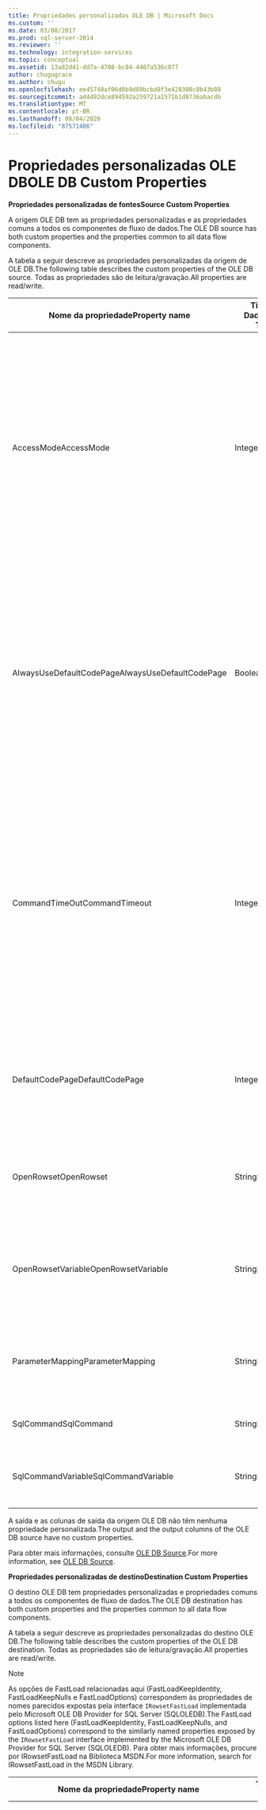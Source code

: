 ```yaml
---
title: Propriedades personalizadas OLE DB | Microsoft Docs
ms.custom: ''
ms.date: 03/08/2017
ms.prod: sql-server-2014
ms.reviewer: ''
ms.technology: integration-services
ms.topic: conceptual
ms.assetid: 13a82d41-dd7a-4708-bc84-4407a536c877
author: chugugrace
ms.author: chugu
ms.openlocfilehash: ee45740af06d0b9d89bcbd8f3e428308c8b43b88
ms.sourcegitcommit: ad4d92dce894592a259721a1571b1d8736abacdb
ms.translationtype: MT
ms.contentlocale: pt-BR
ms.lasthandoff: 08/04/2020
ms.locfileid: "87571486"
---
```

# <a name="ole-db-custom-properties"></a><span data-ttu-id="9d02f-102">Propriedades personalizadas OLE DB</span><span class="sxs-lookup"><span data-stu-id="9d02f-102">OLE DB Custom Properties</span></span>
  <span data-ttu-id="9d02f-103">**Propriedades personalizadas de fontes**</span><span class="sxs-lookup"><span data-stu-id="9d02f-103">**Source Custom Properties**</span></span>  
  
 <span data-ttu-id="9d02f-104">A origem OLE DB tem as propriedades personalizadas e as propriedades comuns a todos os componentes de fluxo de dados.</span><span class="sxs-lookup"><span data-stu-id="9d02f-104">The OLE DB source has both custom properties and the properties common to all data flow components.</span></span>  
  
 <span data-ttu-id="9d02f-105">A tabela a seguir descreve as propriedades personalizadas da origem de OLE DB.</span><span class="sxs-lookup"><span data-stu-id="9d02f-105">The following table describes the custom properties of the OLE DB source.</span></span> <span data-ttu-id="9d02f-106">Todas as propriedades são de leitura/gravação.</span><span class="sxs-lookup"><span data-stu-id="9d02f-106">All properties are read/write.</span></span>  
  
|<span data-ttu-id="9d02f-107">Nome da propriedade</span><span class="sxs-lookup"><span data-stu-id="9d02f-107">Property name</span></span>|<span data-ttu-id="9d02f-108">Tipo de Dados</span><span class="sxs-lookup"><span data-stu-id="9d02f-108">Data Type</span></span>|<span data-ttu-id="9d02f-109">Descrição</span><span class="sxs-lookup"><span data-stu-id="9d02f-109">Description</span></span>|  
|-------------------|---------------|-----------------|  
|<span data-ttu-id="9d02f-110">AccessMode</span><span class="sxs-lookup"><span data-stu-id="9d02f-110">AccessMode</span></span>|<span data-ttu-id="9d02f-111">Integer</span><span class="sxs-lookup"><span data-stu-id="9d02f-111">Integer</span></span>|<span data-ttu-id="9d02f-112">O modo usado para acessar o banco de dados.</span><span class="sxs-lookup"><span data-stu-id="9d02f-112">The mode used to access the database.</span></span> <span data-ttu-id="9d02f-113">Os valores possíveis são **abrir conjunto de linhas**, **abrir conjunto de linhas de variável**, `SQL Command` e **comando SQL da variável**.</span><span class="sxs-lookup"><span data-stu-id="9d02f-113">The possible values are **Open Rowset**, **Open Rowset from Variable**, `SQL Command`, and **SQL Command from Variable**.</span></span> <span data-ttu-id="9d02f-114">O valor padrão é **Abrir Conjunto de Linhas**.</span><span class="sxs-lookup"><span data-stu-id="9d02f-114">The default value is **Open Rowset**.</span></span>|  
|<span data-ttu-id="9d02f-115">AlwaysUseDefaultCodePage</span><span class="sxs-lookup"><span data-stu-id="9d02f-115">AlwaysUseDefaultCodePage</span></span>|<span data-ttu-id="9d02f-116">Boolean</span><span class="sxs-lookup"><span data-stu-id="9d02f-116">Boolean</span></span>|<span data-ttu-id="9d02f-117">Um valor que indica se o valor da propriedade `DefaultCodePage` deve ser usado para todas as colunas ou para tentar derivar a página de código da localidade de cada coluna.</span><span class="sxs-lookup"><span data-stu-id="9d02f-117">A value that indicates whether to use the value of the `DefaultCodePage` property for each column, or to try to derive the codepage from each column's locale.</span></span> <span data-ttu-id="9d02f-118">O valor padrão dessa propriedade é `False`.</span><span class="sxs-lookup"><span data-stu-id="9d02f-118">The default value of this property is `False`.</span></span>|  
|<span data-ttu-id="9d02f-119">CommandTimeOut</span><span class="sxs-lookup"><span data-stu-id="9d02f-119">CommandTimeout</span></span>|<span data-ttu-id="9d02f-120">Integer</span><span class="sxs-lookup"><span data-stu-id="9d02f-120">Integer</span></span>|<span data-ttu-id="9d02f-121">O número de segundos antes de um comando expirar. Um valor de 0 indica que nunca expirará.</span><span class="sxs-lookup"><span data-stu-id="9d02f-121">The number of seconds before a command times out. A value of 0 indicates an infinite time-out.</span></span><br /><br /> <span data-ttu-id="9d02f-122">Observação: Esta propriedade não está disponível no **Editor de Origem de OLE DB**, mas pode ser definida usando o **Editor Avançado**.</span><span class="sxs-lookup"><span data-stu-id="9d02f-122">Note: This property is not available in the **OLE DB Source Editor**, but can be set by using the **Advanced Editor**.</span></span>|  
|<span data-ttu-id="9d02f-123">DefaultCodePage</span><span class="sxs-lookup"><span data-stu-id="9d02f-123">DefaultCodePage</span></span>|<span data-ttu-id="9d02f-124">Integer</span><span class="sxs-lookup"><span data-stu-id="9d02f-124">Integer</span></span>|<span data-ttu-id="9d02f-125">A página de código a ser usada quando informações de página de código não estão disponíveis na fonte de dados.</span><span class="sxs-lookup"><span data-stu-id="9d02f-125">The code page to use when code page information is unavailable from the data source.</span></span>|  
|<span data-ttu-id="9d02f-126">OpenRowset</span><span class="sxs-lookup"><span data-stu-id="9d02f-126">OpenRowset</span></span>|<span data-ttu-id="9d02f-127">String</span><span class="sxs-lookup"><span data-stu-id="9d02f-127">String</span></span>|<span data-ttu-id="9d02f-128">O nome do objeto de banco de dados usado para abrir um conjunto de linhas.</span><span class="sxs-lookup"><span data-stu-id="9d02f-128">The name of the database object that is used to open a rowset.</span></span>|  
|<span data-ttu-id="9d02f-129">OpenRowsetVariable</span><span class="sxs-lookup"><span data-stu-id="9d02f-129">OpenRowsetVariable</span></span>|<span data-ttu-id="9d02f-130">String</span><span class="sxs-lookup"><span data-stu-id="9d02f-130">String</span></span>|<span data-ttu-id="9d02f-131">A variável que contém o nome do objeto de banco de dados usado para abrir um conjunto de linhas.</span><span class="sxs-lookup"><span data-stu-id="9d02f-131">The variable that contains the name of the database object that is used to open a rowset.</span></span>|  
|<span data-ttu-id="9d02f-132">ParameterMapping</span><span class="sxs-lookup"><span data-stu-id="9d02f-132">ParameterMapping</span></span>|<span data-ttu-id="9d02f-133">String</span><span class="sxs-lookup"><span data-stu-id="9d02f-133">String</span></span>|<span data-ttu-id="9d02f-134">O mapeamento de parâmetros no comando SQL para variáveis.</span><span class="sxs-lookup"><span data-stu-id="9d02f-134">The mapping from parameters in the SQL command to variables.</span></span>|  
|<span data-ttu-id="9d02f-135">SqlCommand</span><span class="sxs-lookup"><span data-stu-id="9d02f-135">SqlCommand</span></span>|<span data-ttu-id="9d02f-136">String</span><span class="sxs-lookup"><span data-stu-id="9d02f-136">String</span></span>|<span data-ttu-id="9d02f-137">O comando SQL a ser executado.</span><span class="sxs-lookup"><span data-stu-id="9d02f-137">The SQL command to be executed.</span></span>|  
|<span data-ttu-id="9d02f-138">SqlCommandVariable</span><span class="sxs-lookup"><span data-stu-id="9d02f-138">SqlCommandVariable</span></span>|<span data-ttu-id="9d02f-139">String</span><span class="sxs-lookup"><span data-stu-id="9d02f-139">String</span></span>|<span data-ttu-id="9d02f-140">A variável que contém o comando do SQL a ser executado.</span><span class="sxs-lookup"><span data-stu-id="9d02f-140">The variable that contains the SQL command to be executed.</span></span>|  
  
 <span data-ttu-id="9d02f-141">A saída e as colunas de saída da origem OLE DB não têm nenhuma propriedade personalizada.</span><span class="sxs-lookup"><span data-stu-id="9d02f-141">The output and the output columns of the OLE DB source have no custom properties.</span></span>  
  
 <span data-ttu-id="9d02f-142">Para obter mais informações, consulte [OLE DB Source](ole-db-source.md).</span><span class="sxs-lookup"><span data-stu-id="9d02f-142">For more information, see [OLE DB Source](ole-db-source.md).</span></span>  
  
 <span data-ttu-id="9d02f-143">**Propriedades personalizadas de destino**</span><span class="sxs-lookup"><span data-stu-id="9d02f-143">**Destination Custom Properties**</span></span>  
  
 <span data-ttu-id="9d02f-144">O destino OLE DB tem propriedades personalizadas e propriedades comuns a todos os componentes de fluxo de dados.</span><span class="sxs-lookup"><span data-stu-id="9d02f-144">The OLE DB destination has both custom properties and the properties common to all data flow components.</span></span>  
  
 <span data-ttu-id="9d02f-145">A tabela a seguir descreve as propriedades personalizadas do destino OLE DB.</span><span class="sxs-lookup"><span data-stu-id="9d02f-145">The following table describes the custom properties of the OLE DB destination.</span></span> <span data-ttu-id="9d02f-146">Todas as propriedades são de leitura/gravação.</span><span class="sxs-lookup"><span data-stu-id="9d02f-146">All properties are read/write.</span></span>  
  
> [!NOTE]  
>  <span data-ttu-id="9d02f-147">As opções de FastLoad relacionadas aqui (FastLoadKeepIdentity, FastLoadKeepNulls e FastLoadOptions) correspondem às propriedades de nomes parecidos expostas pela interface `IRowsetFastLoad` implementada pelo Microsoft OLE DB Provider for SQL Server (SQLOLEDB).</span><span class="sxs-lookup"><span data-stu-id="9d02f-147">The FastLoad options listed here (FastLoadKeepIdentity, FastLoadKeepNulls, and FastLoadOptions) correspond to the similarly named properties exposed by the `IRowsetFastLoad` interface implemented by the Microsoft OLE DB Provider for SQL Server (SQLOLEDB).</span></span> <span data-ttu-id="9d02f-148">Para obter mais informações, procure por IRowsetFastLoad na Biblioteca MSDN.</span><span class="sxs-lookup"><span data-stu-id="9d02f-148">For more information, search for IRowsetFastLoad in the MSDN Library.</span></span>  
  
|<span data-ttu-id="9d02f-149">Nome da propriedade</span><span class="sxs-lookup"><span data-stu-id="9d02f-149">Property name</span></span>|<span data-ttu-id="9d02f-150">Tipo de Dados</span><span class="sxs-lookup"><span data-stu-id="9d02f-150">Data Type</span></span>|<span data-ttu-id="9d02f-151">Descrição</span><span class="sxs-lookup"><span data-stu-id="9d02f-151">Description</span></span>|  
|-------------------|---------------|-----------------|  
|<span data-ttu-id="9d02f-152">AccessMode</span><span class="sxs-lookup"><span data-stu-id="9d02f-152">AccessMode</span></span>|<span data-ttu-id="9d02f-153">Inteiro (enumeração)</span><span class="sxs-lookup"><span data-stu-id="9d02f-153">Integer (enumeration)</span></span>|<span data-ttu-id="9d02f-154">Um valor que especifica como o destino acessa o seu banco de dados de destino.</span><span class="sxs-lookup"><span data-stu-id="9d02f-154">A value that specifies how the destination access its destination database.</span></span><br /><br /> <span data-ttu-id="9d02f-155">Essa propriedade pode ter um dos seguintes valores:</span><span class="sxs-lookup"><span data-stu-id="9d02f-155">This property can have one of the following values:</span></span><br /><br /> <span data-ttu-id="9d02f-156">`OpenRowset`(0): você fornece o nome de uma tabela ou exibição.</span><span class="sxs-lookup"><span data-stu-id="9d02f-156">`OpenRowset` (0): You provide the name of a table or view.</span></span><br /><span data-ttu-id="9d02f-157">`OpenRowset from Variable`(1): você fornece o nome de uma variável que contém o nome de uma tabela ou exibição.</span><span class="sxs-lookup"><span data-stu-id="9d02f-157">`OpenRowset from Variable` (1): You provide the name of a variable that contains the name of a table or view.</span></span><br /><span data-ttu-id="9d02f-158">`OpenRowset Using Fastload`(3): você fornece o nome de uma tabela ou exibição.</span><span class="sxs-lookup"><span data-stu-id="9d02f-158">`OpenRowset Using Fastload` (3): You provide the name of a table or view.</span></span><br /><span data-ttu-id="9d02f-159">`OpenRowset Using Fastload from Variable`(4): você fornece o nome de uma variável que contém o nome de uma tabela ou exibição.</span><span class="sxs-lookup"><span data-stu-id="9d02f-159">`OpenRowset Using Fastload from Variable` (4): You provide the name of a variable that contains the name of a table or view.</span></span><br /><span data-ttu-id="9d02f-160">`SQL Command`(2): você fornece uma instrução SQL.</span><span class="sxs-lookup"><span data-stu-id="9d02f-160">`SQL Command` (2): You provide a SQL statement.</span></span>|  
|<span data-ttu-id="9d02f-161">AlwaysUseDefaultCodePage</span><span class="sxs-lookup"><span data-stu-id="9d02f-161">AlwaysUseDefaultCodePage</span></span>|<span data-ttu-id="9d02f-162">Boolean</span><span class="sxs-lookup"><span data-stu-id="9d02f-162">Boolean</span></span>|<span data-ttu-id="9d02f-163">Um valor que indica se o valor da propriedade `DefaultCodePage` deve ser usado para todas as colunas ou para tentar derivar a página de código da localidade de cada coluna.</span><span class="sxs-lookup"><span data-stu-id="9d02f-163">A value that indicates whether to use the value of the `DefaultCodePage` property for each column, or to try to derive the codepage from each column's locale.</span></span> <span data-ttu-id="9d02f-164">O valor padrão dessa propriedade é `False`.</span><span class="sxs-lookup"><span data-stu-id="9d02f-164">The default value of this property is `False`.</span></span>|  
|<span data-ttu-id="9d02f-165">CommandTimeOut</span><span class="sxs-lookup"><span data-stu-id="9d02f-165">CommandTimeout</span></span>|<span data-ttu-id="9d02f-166">Integer</span><span class="sxs-lookup"><span data-stu-id="9d02f-166">Integer</span></span>|<span data-ttu-id="9d02f-167">O número máximo de segundos em que o comando SQL pode ser executado antes que o tempo limite seja excedido. O valor 0 indica que não há limite de tempo.</span><span class="sxs-lookup"><span data-stu-id="9d02f-167">The maximum number of seconds that the SQL command can run before timing out. A value of 0 indicates an infinite time.</span></span> <span data-ttu-id="9d02f-168">O valor padrão dessa propriedade é 0.</span><span class="sxs-lookup"><span data-stu-id="9d02f-168">The default value of this property is 0.</span></span><br /><br /> <span data-ttu-id="9d02f-169">Observação: Esta propriedade não está disponível no **Editor de Destinos OLE DB**, mas pode ser definida no **Editor Avançado**.</span><span class="sxs-lookup"><span data-stu-id="9d02f-169">Note: This property is not available in the **OLE DB Destination Editor**, but can be set by using the **Advanced Editor**.</span></span>|  
|<span data-ttu-id="9d02f-170">DefaultCodePage</span><span class="sxs-lookup"><span data-stu-id="9d02f-170">DefaultCodePage</span></span>|<span data-ttu-id="9d02f-171">Integer</span><span class="sxs-lookup"><span data-stu-id="9d02f-171">Integer</span></span>|<span data-ttu-id="9d02f-172">A página de código padrão associada ao destino OLE DB.</span><span class="sxs-lookup"><span data-stu-id="9d02f-172">The default codepage associated with the OLE DB destination.</span></span>|  
|<span data-ttu-id="9d02f-173">FastLoadKeepIdentity</span><span class="sxs-lookup"><span data-stu-id="9d02f-173">FastLoadKeepIdentity</span></span>|<span data-ttu-id="9d02f-174">Boolean</span><span class="sxs-lookup"><span data-stu-id="9d02f-174">Boolean</span></span>|<span data-ttu-id="9d02f-175">Um valor que especifica se os valores de identidade devem ser copiados quando os dados são carregados.</span><span class="sxs-lookup"><span data-stu-id="9d02f-175">A value that specifies whether to copy identity values when data is loaded.</span></span> <span data-ttu-id="9d02f-176">Essa propriedade só está disponível com uma das opções de carregamento rápido.</span><span class="sxs-lookup"><span data-stu-id="9d02f-176">This property is available only with one of the fast load options.</span></span> <span data-ttu-id="9d02f-177">O valor padrão dessa propriedade é `False`.</span><span class="sxs-lookup"><span data-stu-id="9d02f-177">The default value of this property is `False`.</span></span> <span data-ttu-id="9d02f-178">Essa propriedade corresponde ao OLE DB [IRowsetFastLoad &#40;OLE DB propriedade&#41;](../../relational-databases/native-client-ole-db-interfaces/irowsetfastload-ole-db.md) `SSPROP_FASTLOADKEEPIDENTITY` .</span><span class="sxs-lookup"><span data-stu-id="9d02f-178">This property corresponds to the OLE DB [IRowsetFastLoad &#40;OLE DB&#41;](../../relational-databases/native-client-ole-db-interfaces/irowsetfastload-ole-db.md) property `SSPROP_FASTLOADKEEPIDENTITY`.</span></span>|  
|<span data-ttu-id="9d02f-179">FastLoadKeepNulls</span><span class="sxs-lookup"><span data-stu-id="9d02f-179">FastLoadKeepNulls</span></span>|<span data-ttu-id="9d02f-180">Boolean</span><span class="sxs-lookup"><span data-stu-id="9d02f-180">Boolean</span></span>|<span data-ttu-id="9d02f-181">Um valor que especifica se os valores Nulos devem ser copiados quando os dados são carregados.</span><span class="sxs-lookup"><span data-stu-id="9d02f-181">A value that specifies whether to copy Null values when data is loaded.</span></span> <span data-ttu-id="9d02f-182">Essa propriedade só está disponível com uma das opções de carregamento rápido.</span><span class="sxs-lookup"><span data-stu-id="9d02f-182">This property is available only with one of the fast load options.</span></span> <span data-ttu-id="9d02f-183">O valor padrão dessa propriedade é `False`.</span><span class="sxs-lookup"><span data-stu-id="9d02f-183">The default value of this property is `False`.</span></span> <span data-ttu-id="9d02f-184">Essa propriedade corresponde ao OLE DB [IRowsetFastLoad &#40;OLE DB propriedade&#41;](../../relational-databases/native-client-ole-db-interfaces/irowsetfastload-ole-db.md) `SSPROP_FASTLOADKEEPNULLS` .</span><span class="sxs-lookup"><span data-stu-id="9d02f-184">This property corresponds to the OLE DB [IRowsetFastLoad &#40;OLE DB&#41;](../../relational-databases/native-client-ole-db-interfaces/irowsetfastload-ole-db.md) property `SSPROP_FASTLOADKEEPNULLS`.</span></span>|  
|<span data-ttu-id="9d02f-185">FastLoadMaxInsertCommitSize</span><span class="sxs-lookup"><span data-stu-id="9d02f-185">FastLoadMaxInsertCommitSize</span></span>|<span data-ttu-id="9d02f-186">Integer</span><span class="sxs-lookup"><span data-stu-id="9d02f-186">Integer</span></span>|<span data-ttu-id="9d02f-187">Um valor que especifica o tamanho do lote que o destino OLE DB tenta confirmar durante as operações de carregamento rápido.</span><span class="sxs-lookup"><span data-stu-id="9d02f-187">A value that specifies the batch size that the OLE DB destination tries to commit during fast load operations.</span></span> <span data-ttu-id="9d02f-188">O valor padrão, **0**, indica uma única operação de confirmação após o processamento de todas as linhas.</span><span class="sxs-lookup"><span data-stu-id="9d02f-188">The default value, **0**, indicates a single commit operation after all rows are processed.</span></span>|  
|<span data-ttu-id="9d02f-189">FastLoadOptions</span><span class="sxs-lookup"><span data-stu-id="9d02f-189">FastLoadOptions</span></span>|<span data-ttu-id="9d02f-190">String</span><span class="sxs-lookup"><span data-stu-id="9d02f-190">String</span></span>|<span data-ttu-id="9d02f-191">Uma coleção de opções de carregamento rápido.</span><span class="sxs-lookup"><span data-stu-id="9d02f-191">A collection of fast load options.</span></span> <span data-ttu-id="9d02f-192">As opções de carregamento rápido incluem o bloqueio de tabelas e a verificação de restrições.</span><span class="sxs-lookup"><span data-stu-id="9d02f-192">The fast load options include the locking of tables and the checking of constraints.</span></span> <span data-ttu-id="9d02f-193">É possível especificar uma, ambas ou nenhuma.</span><span class="sxs-lookup"><span data-stu-id="9d02f-193">You can specify one, both, or neither.</span></span> <span data-ttu-id="9d02f-194">Essa propriedade corresponde à propriedade OLE DB IRowsetFastLoad `SSPROP_FASTLOADOPTIONS` e aceita opções de cadeia de caracteres como `CHECK_CONSTRAINTS` e `TABLOCK` .</span><span class="sxs-lookup"><span data-stu-id="9d02f-194">This property corresponds to the OLE DB IRowsetFastLoad property `SSPROP_FASTLOADOPTIONS` and accepts string options such as `CHECK_CONSTRAINTS` and `TABLOCK`.</span></span><br /><br /> <span data-ttu-id="9d02f-195">Observação: Algumas opções dessa propriedade não estão disponíveis no **Editor de Destinos Excel**, mas podem ser definidas no **Editor Avançado**.</span><span class="sxs-lookup"><span data-stu-id="9d02f-195">Note: Some options for this property are not available in the **Excel Destination Editor**, but can be set by using the **Advanced Editor**.</span></span>|  
|<span data-ttu-id="9d02f-196">OpenRowset</span><span class="sxs-lookup"><span data-stu-id="9d02f-196">OpenRowset</span></span>|<span data-ttu-id="9d02f-197">String</span><span class="sxs-lookup"><span data-stu-id="9d02f-197">String</span></span>|<span data-ttu-id="9d02f-198">Quando AccessMode é `OpenRowset` , o nome da tabela ou exibição que o destino OLE DB acessa.</span><span class="sxs-lookup"><span data-stu-id="9d02f-198">When AccessMode is `OpenRowset`, the name of the table or view that the OLE DB destination accesses.</span></span>|  
|<span data-ttu-id="9d02f-199">OpenRowsetVariable</span><span class="sxs-lookup"><span data-stu-id="9d02f-199">OpenRowsetVariable</span></span>|<span data-ttu-id="9d02f-200">String</span><span class="sxs-lookup"><span data-stu-id="9d02f-200">String</span></span>|<span data-ttu-id="9d02f-201">Quando AccessMode é `OpenRowset from Variable` , o nome da variável que contém o nome da tabela ou exibição que o destino OLE DB acessa.</span><span class="sxs-lookup"><span data-stu-id="9d02f-201">When AccessMode is `OpenRowset from Variable`, the name of the variable that contains the name of the table or view that the OLE DB destination accesses.</span></span>|  
|<span data-ttu-id="9d02f-202">SqlCommand</span><span class="sxs-lookup"><span data-stu-id="9d02f-202">SqlCommand</span></span>|<span data-ttu-id="9d02f-203">String</span><span class="sxs-lookup"><span data-stu-id="9d02f-203">String</span></span>|<span data-ttu-id="9d02f-204">Quando AccessMode é `SQL Command` , a instrução Transact-SQL que o destino de OLE DB usa para especificar as colunas de destino para os dados.</span><span class="sxs-lookup"><span data-stu-id="9d02f-204">When AccessMode is `SQL Command`, the Transact-SQL statement that the OLE DB destination uses to specify the destination columns for the data.</span></span>|  
  
 <span data-ttu-id="9d02f-205">A entrada e as colunas de entrada do destino OLE DB não têm nenhuma propriedade personalizada.</span><span class="sxs-lookup"><span data-stu-id="9d02f-205">The input and the input columns of the OLE DB destination have no custom properties.</span></span>  
  
 <span data-ttu-id="9d02f-206">Para obter mais informações, consulte [OLE DB Destination](ole-db-destination.md).</span><span class="sxs-lookup"><span data-stu-id="9d02f-206">For more information, see [OLE DB Destination](ole-db-destination.md).</span></span>  
  
## <a name="see-also"></a><span data-ttu-id="9d02f-207">Consulte Também</span><span class="sxs-lookup"><span data-stu-id="9d02f-207">See Also</span></span>  
 [<span data-ttu-id="9d02f-208">Propriedades comuns</span><span class="sxs-lookup"><span data-stu-id="9d02f-208">Common Properties</span></span>](../common-properties.md)  
  
  
